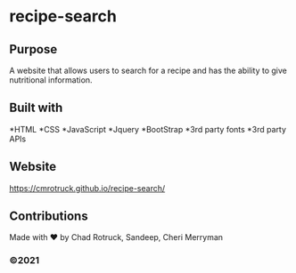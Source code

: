 # recipe-search

## Purpose 
A website that allows users to search for a recipe and has the ability to give 
nutritional information.

## Built with
*HTML
*CSS
*JavaScript
*Jquery
*BootStrap
*3rd party fonts
*3rd party APIs

## Website
https://cmrotruck.github.io/recipe-search/

## Contributions
Made with ❤️ by Chad Rotruck, Sandeep, Cheri Merryman

### ©️2021